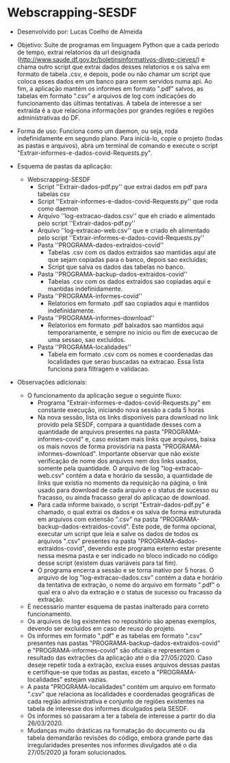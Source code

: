 # Webscrapping-SESDF

- Desenvolvido por: Lucas Coelho de Almeida

- Objetivo: Suíte de programas em linguagem Python que a cada período de tempo, extrai relatorios da url designada (http://www.saude.df.gov.br/boletinsinformativos-divep-cieves/) e chama outro script que extrai dados desses relatorios e os salva em formato de tabela .csv, e depois, pode ou não chamar um script que coloca esses dados em um banco para serem servidos numa api.  Ao fim, a aplicação mantém os informes em formato ".pdf" salvos, as tabelas em formato ".csv" e arquivos de log com indicações do funcionamento das últimas tentativas. A tabela de interesse a ser extraída é a que relaciona informações por grandes regiões e regiões administrativas do DF.
 
- Forma de uso: Funciona como um daemon, ou seja, roda indefinidamente em segundo plano. Para iniciá-lo, copie o projeto (todas as pastas e arquivos), abra um terminal de comando e execute o script "Extrair-informes-e-dados-covid-Requests.py".

- Esquema de pastas da aplicação:
    - Webscrapping-SESDF
       - Script ''Extrair-dados-pdf.py'' que extrai dados em pdf para tabelas csv
       - Script ''Extrair-informes-e-dados-covid-Requests.py'' que roda como daemon
       - Arquivo ''log-extracao-dados.csv'' que eh criado e alimentado pelo script ''Extrair-dados-pdf.py''
       - Arquivo ''log-extracao-web.csv'' que e criado eh alimentado pelo script ''Extrair-informes-e-dados-covid-Requests.py''
       - Pasta ''PROGRAMA-dados-extraidos-covid''
          - Tabelas .csv com os dados extraidos sao mantidas aqui ate que sejam copiadas para o banco, depois sao excluidas;
          - Script que salva os dados das tabelas no banco.
       - Pasta ''PROGRAMA-backup-dados-extraidos-covid''
          - Tabelas .csv com os dados extraidos sao copiadas aqui e mantidas indefinidamente.
       - Pasta ''PROGRAMA-informes-covid''
          -  Relatorios em formato .pdf sao copiados aqui e mantidos indefinidamente.
       - Pasta ''PROGRAMA-informes-download''
          - Relatorios em formato .pdf baixados sao mantidos aqui temporariamente, e sempre no inicio ou fim de execucao de uma sessao, sao excluidos.
       - Pasta ''PROGRAMA-localidades''
          - Tabela em formato .csv com os nomes e coordenadas das localidades que serao buscadas na extracao. Essa lista funciona para filtragem e validacao.


- Observações adicionais: 
    - O funcionamento da aplicação segue o seguinte fluxo:
        - Programa "Extrair-informes-e-dados-covid-Requests.py" em constante execução, iniciando nova sessão a cada 5 horas
        - Na nova sessão, lista os links disponíveis para download no link provido pela SESDF, compara a quantidade desses com a quantidade de arquivos presentes na pasta "PROGRAMA-informes-covid" e, caso existam mais links que arquivos, baixa os mais novos de forma provisória na pasta "PROGRAMA-informes-download". Importante observar que não existe verificação de nome dos arquivos nem dos links usados, somente pela quantidade. O arquivo de log "log-extracao-web.csv" contém a data e horário da sessão, a quantidade de links que existia no momento da requisição na página, o link usado para download de cada arquivo e o status de sucesso ou fracasso, ou ainda fracasso geral do aplicaçao de download.
        - Para cada informe baixado, o script "Extrair-dados-pdf.py" é chamado, o qual extrai os dados e os salva de forma estruturada em arquivos com extensão ".csv" na pasta "PROGRAMA-backup-dados-extraidos-covid". Este pode, de forma opcional, executar um script que leia e salve os dados de todos os arquivos ".csv" presentes na pasta "PROGRAMA-dados-extraidos-covid", devendo este programa externo estar presente nessa mesma pasta e ser indicado no bloco indicado no código desse script (existem duas variáveis para tal fim).
        - O programa encerra a sessão e se torna inativo por 5 horas. O arquivo de log "log-extracao-dados.csv" contém a data e horário da tentativa de extração, o nome do arquivo em formato ".pdf" o qual era o alvo da extração e o status de sucesso ou fracasso da extração.
    - É necessario manter esquema de pastas inalterado para correto funcionamento.
    - Os arquivos de log existentes no repositório são apenas exemplos, devendo ser excluídos em caso de reuso do projeto.
    - Os informes em formato ".pdf" e as tabelas em formato ".csv" presentes nas pastas "PROGRAMA-backup-dados-extraidos-covid" e "PROGRAMA-informes-covid" são oficiais e representam o resultado das extrações da aplicação até o dia 27/05/2020. Caso deseje repetir toda a extração, exclua esses arquivos dessas pastas e certifique-se que todas as pastas, exceto a "PROGRAMA-localidades" estejam vazias.
    - A pasta "PROGRAMA-localidades" contém um arquivo em formato ".csv" que relaciona as localidades e coordenadas geográficas de cada região administrativa e conjunto de regiões existentes na tabela de interesse dos informes diculgados pela SESDF.
    - Os informes só passaram a ter a tabela de interesse a partir do dia 26/03/2020.
    - Mudanças muito drásticas na formatação do documento ou da tabela demandarão revisões do código, embora grande parte das irregularidades presentes nos informes divulgados até o dia 27/05/2020 já foram solucionados.
